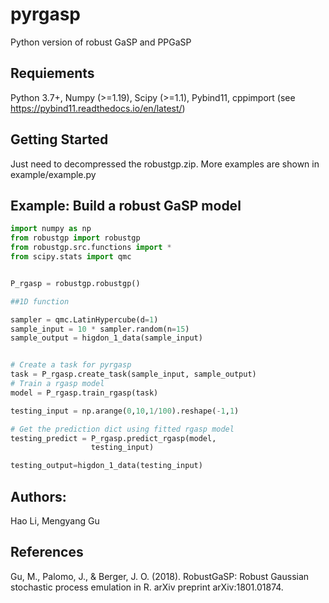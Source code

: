 # pyrgasp

Python version of robust GaSP and PPGaSP

## Requiements
Python 3.7+, Numpy (>=1.19), Scipy (>=1.1), Pybind11, cppimport (see https://pybind11.readthedocs.io/en/latest/)

## Getting Started

Just need to decompressed the robustgp.zip. More examples are shown in example/example.py

## Example: Build a robust GaSP model  
```python
import numpy as np
from robustgp import robustgp
from robustgp.src.functions import *
from scipy.stats import qmc


P_rgasp = robustgp.robustgp()

##1D function

sampler = qmc.LatinHypercube(d=1)
sample_input = 10 * sampler.random(n=15)
sample_output = higdon_1_data(sample_input)


# Create a task for pyrgasp
task = P_rgasp.create_task(sample_input, sample_output) 
# Train a rgasp model 
model = P_rgasp.train_rgasp(task)

testing_input = np.arange(0,10,1/100).reshape(-1,1)

# Get the prediction dict using fitted rgasp model
testing_predict = P_rgasp.predict_rgasp(model, 
                  testing_input)

testing_output=higdon_1_data(testing_input)

```



## Authors:
Hao Li, Mengyang Gu

## References
Gu, M., Palomo, J., & Berger, J. O. (2018). RobustGaSP: Robust Gaussian stochastic process emulation in R. arXiv preprint arXiv:1801.01874.
